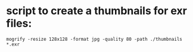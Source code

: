 # script to create a thumbnails for exr files:

`mogrify -resize 128x128 -format jpg -quality 80 -path ./thumbnails *.exr`